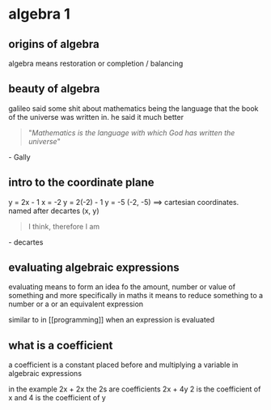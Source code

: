 # algebra 1
## origins of algebra
algebra means restoration or completion / balancing
## beauty of algebra
galileo said some shit about mathematics being the language that the book of the universe was written in. he said it much better

> "_Mathematics is the language with which God has written the universe_"

\- Gally

## intro to the coordinate plane
y = 2x - 1
x = -2
y = 2(-2) - 1
y = -5
(-2, -5) ==> cartesian coordinates. named after decartes (x, y)

> I think, therefore I am

\- decartes

## evaluating algebraic expressions
evaluating means to form an idea fo the amount, number or value of something and more specifically in maths it means to reduce something to a number or a or an equivalent expression

similar to in [[programming]] when an expression is evaluated

## what is a coefficient
a coefficient is a constant placed before and multiplying a variable in algebraic expressions

in the example 2x + 2x the 2s are coefficients
2x + 4y 2 is the coefficient of x and 4 is the coefficient of y 